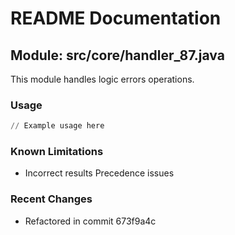 # README Documentation

## Module: src/core/handler_87.java

This module handles logic errors operations.

### Usage

```python
// Example usage here
```

### Known Limitations

- Incorrect results Precedence issues

### Recent Changes

- Refactored in commit 673f9a4c
